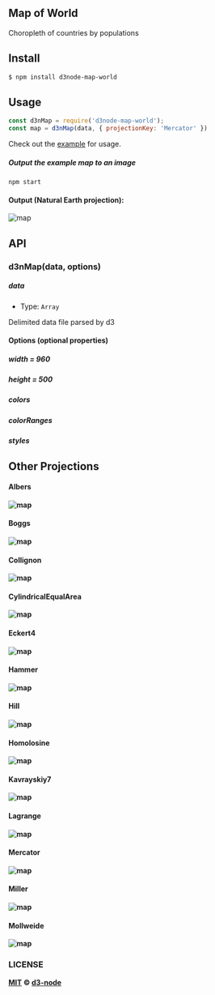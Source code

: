 ## Map of World 

Choropleth of countries by populations

## Install
```bash
$ npm install d3node-map-world
```

## Usage

```js
const d3nMap = require('d3node-map-world');
const map = d3nMap(data, { projectionKey: 'Mercator' })
```

Check out the [example](./example) for usage.

##### Output the example map to an image
```
npm start
```

#### Output (Natural Earth projection):
![map](./example/output.png)

## API

### d3nMap(data, options)

##### data

- Type: `Array`

Delimited data file parsed by d3

#### Options <Object> (optional properties)

##### width = 960 

##### height = 500

##### colors

##### colorRanges

##### styles


## Other Projections
#### Albers
![map](./example/output-Albers.png)
#### Boggs
![map](./example/output-Boggs.png)
#### Collignon
![map](./example/output-Collignon.png)
#### CylindricalEqualArea
![map](./example/output-CylindricalEqualArea.png)
#### Eckert4
![map](./example/output-Eckert4.png)
#### Hammer
![map](./example/output-Hammer.png)
#### Hill
![map](./example/output-Hill.png)
#### Homolosine
![map](./example/output-Homolosine.png)
#### Kavrayskiy7
![map](./example/output-Kavrayskiy7.png)
#### Lagrange
![map](./example/output-Lagrange.png)
#### Mercator
![map](./example/output-Mercator.png)
#### Miller
![map](./example/output-Miller.png)
#### Mollweide
![map](./example/output-Mollweide.png)


### LICENSE

[MIT](LICENSE) &copy; [d3-node](https://github.com/d3-node)
